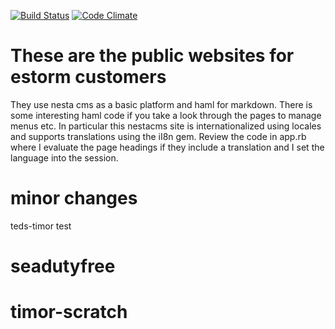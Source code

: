 [![Build Status](https://travis-ci.org/semdinsp/tl-lotto-com.png)](https://travis-ci.org/semdinsp/tl-lotto-com)
[![Code Climate](https://codeclimate.com/repos/52848aaec7f3a33db700b7b1/badges/f23c064085d9f64c0e40/gpa.png)](https://codeclimate.com/repos/52848aaec7f3a33db700b7b1/feed)
# These are the public websites for estorm customers
They use nesta cms as a basic platform and haml for markdown.
There is some interesting haml code if you take a look through the pages to manage menus etc.  In particular this nestacms site is internationalized using locales and supports translations using the iI8n gem. Review the code in app.rb where I evaluate the page headings if they include a translation and I set the language into the session.

# minor changes
teds-timor test
# seadutyfree
# timor-scratch
